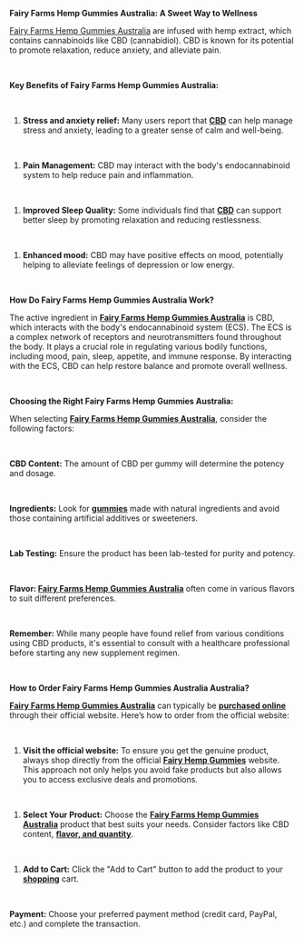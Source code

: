 <p><strong>Fairy Farms Hemp Gummies Australia: A Sweet Way to Wellness</strong></p>
<p><a href="https://supplementreviews.shop/fairyhemp-australia"><span style="font-weight: 400;">Fairy Farms Hemp Gummies Australia</span></a><span style="font-weight: 400;"> are infused with hemp extract, which contains cannabinoids like CBD (cannabidiol). CBD is known for its potential to promote relaxation, reduce anxiety, and alleviate pain.</span></p>
<p><span style="font-weight: 400;">&nbsp;</span></p>
<p><strong>Key Benefits of Fairy Farms Hemp Gummies Australia:</strong></p>
<p><span style="font-weight: 400;">&nbsp;</span></p>
<ol>
<li style="font-weight: 400;"><strong>Stress and anxiety relief:</strong><span style="font-weight: 400;"> Many users report that </span><a href="https://www.facebook.com/Fairy.Farms.Hemp.Gummies.Australia.Buy"><strong>CBD</strong></a><span style="font-weight: 400;"> can help manage stress and anxiety, leading to a greater sense of calm and well-being.</span></li>
</ol>
<p><span style="font-weight: 400;">&nbsp;</span></p>
<ol>
<li style="font-weight: 400;"><strong>Pain Management:</strong><span style="font-weight: 400;"> CBD may interact with the body's endocannabinoid system to help reduce pain and inflammation.</span></li>
</ol>
<p><span style="font-weight: 400;">&nbsp;</span></p>
<ol>
<li style="font-weight: 400;"><strong>Improved Sleep Quality:</strong><span style="font-weight: 400;"> Some individuals find that </span><a href="https://www.facebook.com/Fairy.Farms.Hemp.Gummies.Australia.Buy"><strong>CBD</strong></a><span style="font-weight: 400;"> can support better sleep by promoting relaxation and reducing restlessness.</span></li>
</ol>
<p><span style="font-weight: 400;">&nbsp;</span></p>
<ol>
<li style="font-weight: 400;"><strong>Enhanced mood:</strong><span style="font-weight: 400;"> CBD may have positive effects on mood, potentially helping to alleviate feelings of depression or low energy.</span></li>
</ol>
<p><span style="font-weight: 400;">&nbsp;</span></p>
<p><strong>How Do Fairy Farms Hemp Gummies Australia Work?</strong></p>
<p><span style="font-weight: 400;">The active ingredient in </span><a href="https://supplementreviews.shop/fairyhemp-australia"><strong>Fairy Farms Hemp Gummies Australia</strong></a><span style="font-weight: 400;"> is CBD, which interacts with the body's endocannabinoid system (ECS). The ECS is a complex network of receptors and neurotransmitters found throughout the body. It plays a crucial role in regulating various bodily functions, including mood, pain, sleep, appetite, and immune response. By interacting with the ECS, CBD can help restore balance and promote overall wellness.</span></p>
<p><span style="font-weight: 400;">&nbsp;</span></p>
<p><strong>Choosing the Right Fairy Farms Hemp Gummies Australia:</strong></p>
<p><span style="font-weight: 400;">When selecting </span><a href="https://supplementreviews.shop/fairyhemp-australia"><strong>Fairy Farms Hemp Gummies Australia</strong></a><span style="font-weight: 400;">, consider the following factors:</span></p>
<p><span style="font-weight: 400;">&nbsp;</span></p>
<p><strong>CBD Content:</strong><span style="font-weight: 400;"> The amount of CBD per gummy will determine the potency and dosage.</span></p>
<p><span style="font-weight: 400;">&nbsp;</span></p>
<p><strong>Ingredients:</strong><span style="font-weight: 400;"> Look for </span><a href="https://www.facebook.com/Fairy.Farms.Hemp.Gummies.Australia.Buy"><strong>gummies</strong></a><span style="font-weight: 400;"> made with natural ingredients and avoid those containing artificial additives or sweeteners.</span></p>
<p><span style="font-weight: 400;">&nbsp;</span></p>
<p><strong>Lab Testing:</strong><span style="font-weight: 400;"> Ensure the product has been lab-tested for purity and potency.</span></p>
<p><span style="font-weight: 400;">&nbsp;</span></p>
<p><strong>Flavor: </strong><a href="https://supplementreviews.shop/fairyhemp-australia"><strong>Fairy Farms Hemp Gummies Australia</strong></a><span style="font-weight: 400;"> often come in various flavors to suit different preferences.</span></p>
<p><span style="font-weight: 400;">&nbsp;</span></p>
<p><strong>Remember:</strong><span style="font-weight: 400;"> While many people have found relief from various conditions using CBD products, it's essential to consult with a healthcare professional before starting any new supplement regimen.</span></p>
<p><span style="font-weight: 400;">&nbsp;</span></p>
<p><strong>How to Order Fairy Farms Hemp Gummies Australia Australia?</strong></p>
<p><a href="https://supplementreviews.shop/fairyhemp-australia"><strong>Fairy Farms Hemp Gummies Australia</strong></a><span style="font-weight: 400;"> can typically be </span><a href="https://www.facebook.com/Fairy.Farms.Hemp.Gummies.Australia.Buy"><strong>purchased online</strong></a><span style="font-weight: 400;"> through their official website. Here&rsquo;s how to order from the official website:</span></p>
<p><span style="font-weight: 400;">&nbsp;</span></p>
<ol>
<li style="font-weight: 400;"><strong>Visit the official website:</strong><span style="font-weight: 400;"> To ensure you get the genuine product, always shop directly from the official </span><a href="https://supplementreviews.shop/fairyhemp-australia"><strong>Fairy Hemp Gummies</strong></a><span style="font-weight: 400;"> website. This approach not only helps you avoid fake products but also allows you to access exclusive deals and promotions.</span></li>
</ol>
<p><span style="font-weight: 400;">&nbsp;</span></p>
<ol>
<li style="font-weight: 400;"><strong>Select Your Product:</strong><span style="font-weight: 400;"> Choose the </span><a href="https://supplementreviews.shop/fairyhemp-australia"><strong>Fairy Farms Hemp Gummies Australia</strong></a><span style="font-weight: 400;"> product that best suits your needs. Consider factors like CBD content, </span><a href="https://www.facebook.com/Fairy.Farms.Hemp.Gummies.Australia.Buy"><strong>flavor, and quantity</strong></a><span style="font-weight: 400;">.</span></li>
</ol>
<p><span style="font-weight: 400;">&nbsp;</span></p>
<ol>
<li style="font-weight: 400;"><strong>Add to Cart:</strong><span style="font-weight: 400;"> Click the "Add to Cart" button to add the product to your </span><a href="https://www.facebook.com/Fairy.Farms.Hemp.Gummies.Australia.Buy"><strong>shopping</strong></a><span style="font-weight: 400;"> cart.</span></li>
</ol>
<p><span style="font-weight: 400;">&nbsp;</span></p>
<p><strong>Payment:</strong><span style="font-weight: 400;"> Choose your preferred payment method (credit card, PayPal, etc.) and complete the transaction.</span></p>
